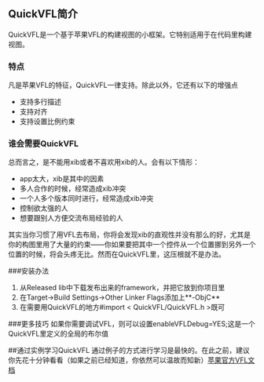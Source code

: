## QuickVFL简介
QuickVFL是一个基于苹果VFL的构建视图的小框架。它特别适用于在代码里构建视图。
### 特点
凡是苹果VFL的特征，QuickVFL一律支持。除此以外，它还有以下的增强点
- 支持多行描述
- 支持对齐
- 支持设置比例约束

### 谁会需要QuickVFL
总而言之，是不能用xib或者不喜欢用xib的人。会有以下情形：
- app太大，xib是其中的因素
- 多人合作的时候，经常造成xib冲突
- 一个人多个版本同时进行，经常造成xib冲突
- 控制欲太强的人
- 想要跟别人方便交流布局经验的人

其实当你习惯了用VFL去布局，你将会发现xib的直观性并没有那么的好，尤其是你的构图里用了大量的约束——你如果要把其中一个控件从一个位置挪到另外一个位置的时候，将会头疼无比。然而在QuickVFL里，这压根就不是办法。

###安装办法
1. 从Released lib中下载发布出来的framework，并把它放到你项目里
2. 在Target->Build Settings->Other Linker Flags添加上**-ObjC**
3. 在需要用QuickVFL的地方#import < QuickVFL/QuickVFL.h >既可

###更多技巧
如果你需要调试VFL，则可以设置enableVFLDebug=YES;这是一个QuickVFL里定义的全局的布尔值

##通过实例学习QuickVFL
通过例子的方式进行学习是最快的。在此之前，建议你先花十分钟看看（如果之前已经知道，你依然可以温故而知新）[苹果官方VFL文档](https://developer.apple.com/library/content/documentation/UserExperience/Conceptual/AutolayoutPG/VisualFormatLanguage.html "VFL")
